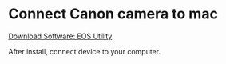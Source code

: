# Connect Canon camera to mac

[Download Software: EOS Utility](https://my.canon/en/support/download?searchType=model&os=macOS+13&fileType=AP&fileLang=&q=)

After install, connect device to your computer.